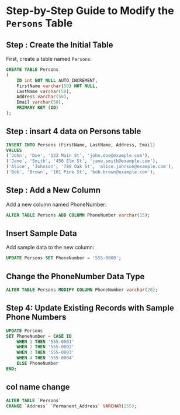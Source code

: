 # Step-by-Step Guide to Modify the `Persons` Table

## Step : Create the Initial Table

First, create a table named `Persons`:

```sql
CREATE TABLE Persons
(
    ID int NOT NULL AUTO_INCREMENT,
    FirstName varchar(50) NOT NULL,
    LastName varchar(50),
    Address varchar(50),
    Email varchar(50),
    PRIMARY KEY (ID)
);
```

 ## Step : insart 4 data on  Persons table 
 ```sql 
 INSERT INTO Persons (FirstName, LastName, Address, Email)
VALUES 
('John', 'Doe', '123 Main St', 'john.doe@example.com'),
('Jane', 'Smith', '456 Elm St', 'jane.smith@example.com'),
('Alice', 'Johnson', '789 Oak St', 'alice.johnson@example.com'),
('Bob', 'Brown', '101 Pine St', 'bob.brown@example.com');

```
 ## Step : Add a New Column
Add a new column named PhoneNumber:
```sql
ALTER TABLE Persons ADD COLUMN PhoneNumber varchar(15);
```
 ## Insert Sample Data
Add sample data to the new column:
```sql
UPDATE Persons SET PhoneNumber = '555-0000';
```
 ## Change the PhoneNumber Data Type
```sql
ALTER TABLE Persons MODIFY COLUMN PhoneNumber varchar(20);
```

## Step 4: Update Existing Records with Sample Phone Numbers

```sql
UPDATE Persons
SET PhoneNumber = CASE ID
    WHEN 1 THEN '555-0001'
    WHEN 2 THEN '555-0002'
    WHEN 3 THEN '555-0003'
    WHEN 4 THEN '555-0004'
    ELSE PhoneNumber
END;
 ```

## col name  change 

```sql 
ALTER TABLE `Persons`
CHANGE `Address` `Permanent_Address` VARCHAR(255);
```

